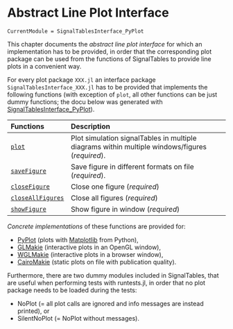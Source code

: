 # Abstract Line Plot Interface

```@meta
CurrentModule = SignalTablesInterface_PyPlot
```

This chapter documents the *abstract line plot interface* for which an implementation has to be provided,
in order that the corresponding plot package can be used from the functions of SignalTables to
provide line plots in a convenient way.

For every plot package `XXX.jl` an interface package `SignalTablesInterface_XXX.jl` has to be provided
that implements the following functions (with exception of `plot`, all other functions
can be just dummy functions; the docu below was generated with [SignalTablesInterface_PyPlot](https://github.com/ModiaSim/SignalTablesInterface_PyPlot.jl)).

| Functions                  | Description                                               |
|:---------------------------|:----------------------------------------------------------|
| [`plot`](@ref)             | Plot simulation signalTables in multiple diagrams within multiple windows/figures (*required*). |
| [`saveFigure`](@ref)       | Save figure in different formats on file (*required*).    |
| [`closeFigure`](@ref)      | Close one figure (*required*)                             |
| [`closeAllFigures`](@ref)  | Close all figures (*required*)                            |
| [`showFigure`](@ref)       | Show figure in window (*required*)                        |

*Concrete implementations* of these functions are provided for:

- [PyPlot](https://github.com/JuliaPy/PyPlot.jl) (plots with [Matplotlib](https://matplotlib.org/stable/) from Python), 
- [GLMakie](https://github.com/JuliaPlots/GLMakie.jl) (interactive plots in an OpenGL window),
- [WGLMakie](https://github.com/JuliaPlots/WGLMakie.jl) (interactive plots in a browser window),
- [CairoMakie](https://github.com/JuliaPlots/CairoMakie.jl) (static plots on file with publication quality).

Furthermore, there are two dummy modules included in SignalTables, that are useful when performing tests with runtests.jl, 
in order that no plot package needs to be loaded during the tests:

- NoPlot (= all plot calls are ignored and info messages are instead printed), or
- SilentNoPlot (= NoPlot without messages).
